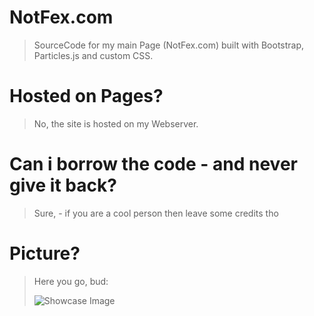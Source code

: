 # NotFex.com
> SourceCode for my main Page (NotFex.com) built with Bootstrap, Particles.js and custom CSS.

# Hosted on Pages?
> No, the site is hosted on my Webserver.

# Can i borrow the code - and never give it back?
> Sure, - if you are a cool person then leave some credits tho

# Picture?
> Here you go, bud:
>
>![Showcase Image](https://user-images.githubusercontent.com/62483138/117596646-13063b00-b144-11eb-8ec9-86059cd0b8eb.png)
